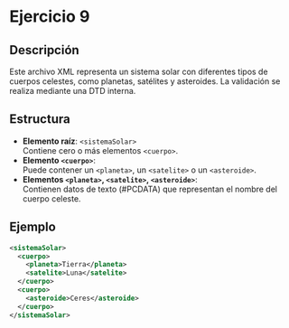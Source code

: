 # Ejercicio 9

## Descripción
Este archivo XML representa un sistema solar con diferentes tipos de cuerpos celestes, como planetas, satélites y asteroides. La validación se realiza mediante una DTD interna.

## Estructura
- **Elemento raíz**: `<sistemaSolar>`  
  Contiene cero o más elementos `<cuerpo>`.
- **Elemento `<cuerpo>`**:  
  Puede contener un `<planeta>`, un `<satelite>` o un `<asteroide>`.
- **Elementos `<planeta>`, `<satelite>`, `<asteroide>`**:  
  Contienen datos de texto (#PCDATA) que representan el nombre del cuerpo celeste.

## Ejemplo
```xml
<sistemaSolar>
  <cuerpo>
    <planeta>Tierra</planeta>
    <satelite>Luna</satelite>
  </cuerpo>
  <cuerpo>
    <asteroide>Ceres</asteroide>
  </cuerpo>
</sistemaSolar>
```
